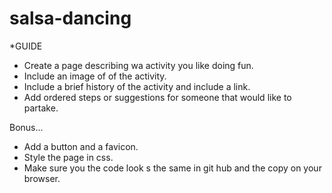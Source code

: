 # salsa-dancing

\*GUIDE

- Create a page describing wa activity you like doing fun.
- Include an image of of the activity.
- Include a brief history of the activity and include a link.
- Add ordered steps or suggestions for someone that would like to partake.

Bonus...

- Add a button and a favicon.
- Style the page in css.
- Make sure you the code look s the same in git hub and the copy on your browser.
